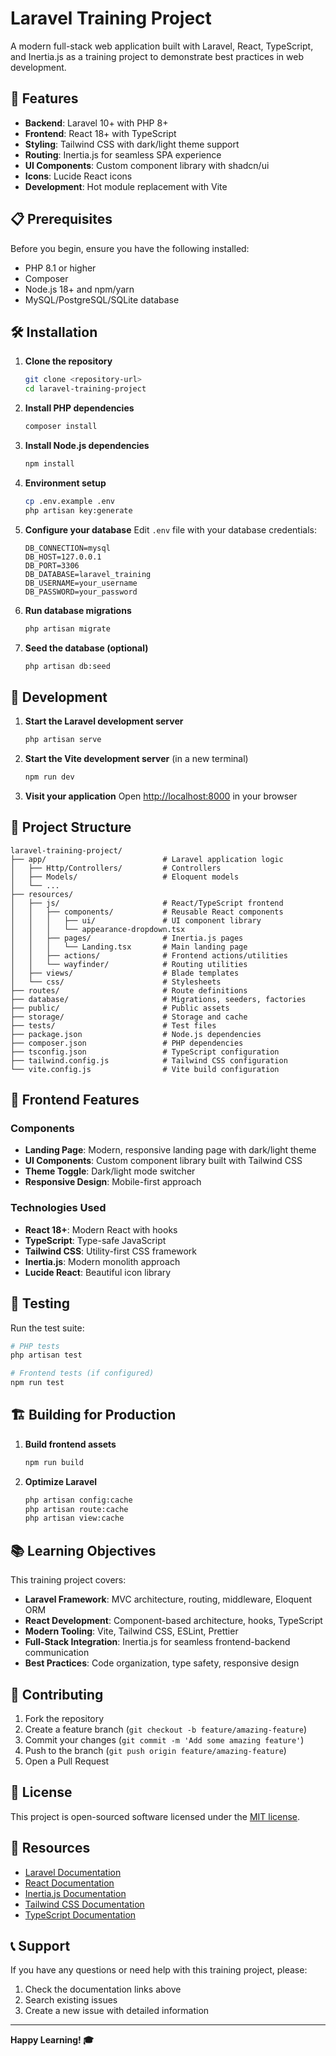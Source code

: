 # Laravel Training Project

A modern full-stack web application built with Laravel, React, TypeScript, and Inertia.js as a training project to demonstrate best practices in web development.

## 🚀 Features

- **Backend**: Laravel 10+ with PHP 8+
- **Frontend**: React 18+ with TypeScript
- **Styling**: Tailwind CSS with dark/light theme support
- **Routing**: Inertia.js for seamless SPA experience
- **UI Components**: Custom component library with shadcn/ui
- **Icons**: Lucide React icons
- **Development**: Hot module replacement with Vite

## 📋 Prerequisites

Before you begin, ensure you have the following installed:

- PHP 8.1 or higher
- Composer
- Node.js 18+ and npm/yarn
- MySQL/PostgreSQL/SQLite database

## 🛠️ Installation

1. **Clone the repository**
   ```bash
   git clone <repository-url>
   cd laravel-training-project
   ```

2. **Install PHP dependencies**
   ```bash
   composer install
   ```

3. **Install Node.js dependencies**
   ```bash
   npm install
   ```

4. **Environment setup**
   ```bash
   cp .env.example .env
   php artisan key:generate
   ```

5. **Configure your database**
   Edit `.env` file with your database credentials:
   ```env
   DB_CONNECTION=mysql
   DB_HOST=127.0.0.1
   DB_PORT=3306
   DB_DATABASE=laravel_training
   DB_USERNAME=your_username
   DB_PASSWORD=your_password
   ```

6. **Run database migrations**
   ```bash
   php artisan migrate
   ```

7. **Seed the database (optional)**
   ```bash
   php artisan db:seed
   ```

## 🚀 Development

1. **Start the Laravel development server**
   ```bash
   php artisan serve
   ```

2. **Start the Vite development server** (in a new terminal)
   ```bash
   npm run dev
   ```

3. **Visit your application**
   Open [http://localhost:8000](http://localhost:8000) in your browser

## 📁 Project Structure

```
laravel-training-project/
├── app/                          # Laravel application logic
│   ├── Http/Controllers/         # Controllers
│   ├── Models/                   # Eloquent models
│   └── ...
├── resources/
│   ├── js/                       # React/TypeScript frontend
│   │   ├── components/           # Reusable React components
│   │   │   ├── ui/               # UI component library
│   │   │   └── appearance-dropdown.tsx
│   │   ├── pages/                # Inertia.js pages
│   │   │   └── Landing.tsx       # Main landing page
│   │   ├── actions/              # Frontend actions/utilities
│   │   └── wayfinder/            # Routing utilities
│   ├── views/                    # Blade templates
│   └── css/                      # Stylesheets
├── routes/                       # Route definitions
├── database/                     # Migrations, seeders, factories
├── public/                       # Public assets
├── storage/                      # Storage and cache
├── tests/                        # Test files
├── package.json                  # Node.js dependencies
├── composer.json                 # PHP dependencies
├── tsconfig.json                 # TypeScript configuration
├── tailwind.config.js            # Tailwind CSS configuration
└── vite.config.js                # Vite build configuration
```

## 🎨 Frontend Features

### Components
- **Landing Page**: Modern, responsive landing page with dark/light theme
- **UI Components**: Custom component library built with Tailwind CSS
- **Theme Toggle**: Dark/light mode switcher
- **Responsive Design**: Mobile-first approach

### Technologies Used
- **React 18+**: Modern React with hooks
- **TypeScript**: Type-safe JavaScript
- **Tailwind CSS**: Utility-first CSS framework
- **Inertia.js**: Modern monolith approach
- **Lucide React**: Beautiful icon library

## 🧪 Testing

Run the test suite:

```bash
# PHP tests
php artisan test

# Frontend tests (if configured)
npm run test
```

## 🏗️ Building for Production

1. **Build frontend assets**
   ```bash
   npm run build
   ```

2. **Optimize Laravel**
   ```bash
   php artisan config:cache
   php artisan route:cache
   php artisan view:cache
   ```

## 📚 Learning Objectives

This training project covers:

- **Laravel Framework**: MVC architecture, routing, middleware, Eloquent ORM
- **React Development**: Component-based architecture, hooks, TypeScript
- **Modern Tooling**: Vite, Tailwind CSS, ESLint, Prettier
- **Full-Stack Integration**: Inertia.js for seamless frontend-backend communication
- **Best Practices**: Code organization, type safety, responsive design

## 🤝 Contributing

1. Fork the repository
2. Create a feature branch (`git checkout -b feature/amazing-feature`)
3. Commit your changes (`git commit -m 'Add some amazing feature'`)
4. Push to the branch (`git push origin feature/amazing-feature`)
5. Open a Pull Request

## 📄 License

This project is open-sourced software licensed under the [MIT license](LICENSE).

## 🔗 Resources

- [Laravel Documentation](https://laravel.com/docs)
- [React Documentation](https://react.dev)
- [Inertia.js Documentation](https://inertiajs.com)
- [Tailwind CSS Documentation](https://tailwindcss.com)
- [TypeScript Documentation](https://www.typescriptlang.org)

## 📞 Support

If you have any questions or need help with this training project, please:

1. Check the documentation links above
2. Search existing issues
3. Create a new issue with detailed information

---

**Happy Learning! 🎓**
